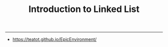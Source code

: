 <!DOCTYPE html>
<html lang="en">
<head>
    <meta charset="UTF-8">
    <header>
        <h1><strong>Introduction to Linked List</strong></h1>
    </header>
    <hr>
</head>
<body>
    <ul>
        <li>
            <a href="https://teatot.github.io/EpicEnvironment/">https://teatot.github.io/EpicEnvironment/</a>
        </li>
    </ul>
</body>
</html>
